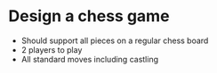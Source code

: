 # Design a chess game

- Should support all pieces on a regular chess board
- 2 players to play
- All standard moves including castling

